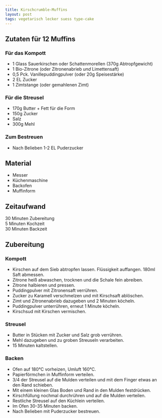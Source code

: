 ```yaml
---
title: Kirschcrumble-Muffins
layout: post
tags: vegetarisch lecker suess type-cake
---
```

## Zutaten für 12 Muffins
### Für das Kompott
* 1 Glass Sauerkirschen oder Schattenmorellen (370g Abtropfgewicht)
* 1 Bio-Zitrone (oder Zitronenabrieb _und_ Limettensaft)
* 0,5 Pck. Vanillepuddingpulver (oder 20g Speisestärke)
* 2 EL Zucker
* 1 Zimtstange (oder gemahlenen Zimt)

### Für die Streusel
* 170g Butter + Fett für die Form
* 150g Zucker
* Salz
* 300g Mehl

### Zum Bestreuen
* Nach Belieben 1-2 EL Puderzucker
  
## Material
 * Messer
 * Küchenmaschine
 * Backofen
 * Muffinform

## Zeitaufwand
 30 Minuten Zubereitung    
  5 Minuten Kochzeit  
  30 Minuten Backzeit

## Zubereitung
### Kompott
* Kirschen auf dem Sieb abtropfen lassen. Flüssigkeit auffangen. 180ml Saft abmessen.
* Zitrone heiß abwaschen, trocknen und die Schale fein abreiben.
* Zitrone halbieren und pressen.
* Puddingpulver mit Zitronensaft verrühren.
* Zucker zu Karamell verschmelzen und mit Kirschsaft ablöschen.
* Zimt und Zitronenabrieb dazugeben und 2 Minuten köcheln.
* Puddingpulver unterrühren, erneut 1 Minute köcheln.
* Kirschsud mit Kirschen vermischen.

### Streusel
* Butter in Stücken mit Zucker und Salz grob verrühren.
* Mehl dazugeben und zu groben Streuseln verarbeiten.
* 15 Minuten kaltstellen.

### Backen
* Ofen auf 180°C vorheizen, Umluft 160°C.
* Papierförmchen in Muffinform verteilen.
* 3/4 der Streusel auf die Mulden verteilen und mit dem Finger etwas an den Rand schieben.
* Mit einem kleinen Glas Boden und Rand in den Mulden festdrücken.
* Kirschfüllung nochmal durchrühren und auf die Mulden verteilen.
* Restliche Streusel auf den Küchlein verteilen.
* Im Ofen 30-35 Minuten backen.
* Nach Belieben mit Puderzucker bestreuen.
